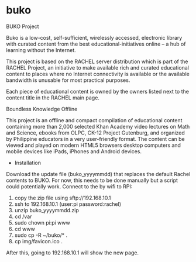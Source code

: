 buko
====

BUKO Project

Buko is a low-cost, self-sufficient, wirelessly accessed, electronic library with curated content from the best educational-initiatives online – a hub of learning without the Internet.

This project is based on the RACHEL server distribution which is part of the RACHEL Project, an initiative to make available rich and curated educational content to places where no Internet connectivity is available or the available bandwidth is unusable for most practical purposes.

Each piece of educational content is owned by the owners listed next to the content title in the RACHEL main page.

Boundless Knowledge Offline

This project is an offline and compact compilation of educational content containing more than 2,000 selected Khan Academy video lectures on Math and Science, ebooks from OLPC, CK-12 Project Gutenburg, and organized by Philippine educators in a very user-friendly format. The content can be viewed and played on modern HTML5 browsers desktop computers and mobile devices like iPads, iPhones and Android devices.

* Installation

Download the update file (buko_yyyymmdd) that replaces the default Rachel contents to BUKO. 
For now, this needs to be done manually but a script could potentially work. Connect to the by wifi to RPI:

1. copy the zip file using sftp://192.168.10.1
2. ssh to 192.168.10.1 (user:pi password:rachel)
3. unzip buko_yyyymmdd.zip
4. cd /var
5. sudo chown pi:pi www
6. cd www
7. sudo cp -R ~/buko/* .
8. cp img/favicon.ico .

After this, going to 192.168.10.1 will show the new page.
